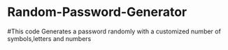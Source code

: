 # Random-Password-Generator
#This code Generates a password randomly with a customized number of symbols,letters and numbers 
